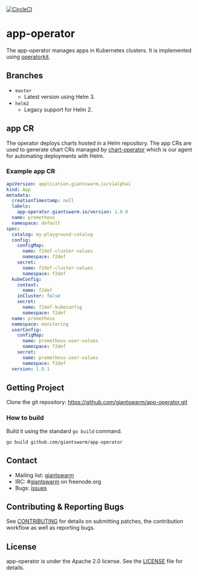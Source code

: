 [![CircleCI](https://circleci.com/gh/giantswarm/app-operator.svg?style=shield)](https://circleci.com/gh/giantswarm/app-operator) 

# app-operator

The app-operator manages apps in Kubernetes clusters. It is implemented
using [operatorkit]. 

## Branches

- `master`
    - Latest version using Helm 3.
- `helm2`
    - Legacy support for Helm 2.

## app CR

The operator deploys charts hosted in a Helm repository. The app CRs are
used to generate chart CRs managed by [chart-operator] which is our agent
for automating deployments with Helm.

### Example app CR

```yaml
apiVersion: application.giantswarm.io/v1alpha1
kind: App
metadata:
  creationTimestamp: null
  labels:
    app-operator.giantswarm.io/version: 1.0.0
  name: prometheus
  namespace: default
spec:
  catalog: my-playground-catalog
  config:
    configMap:
      name: f2def-cluster-values
      namespace: f2def
    secret:
      name: f2def-cluster-values
      namespace: f2def
  kubeConfig:
    context:
      name: f2def
    inCluster: false
    secret:
      name: f2def-kubeconfig
      namespace: f2def
  name: prometheus
  namespace: monitoring
  userConfig:
    configMap:
      name: prometheus-user-values
      namespace: f2def
    secret:
      name: prometheus-user-values
      namespace: f2def
  version: 1.0.1
```

## Getting Project

Clone the git repository: https://github.com/giantswarm/app-operator.git

### How to build

Build it using the standard `go build` command.

```
go build github.com/giantswarm/app-operator
```

## Contact

- Mailing list: [giantswarm](https://groups.google.com/forum/!forum/giantswarm)
- IRC: #[giantswarm](irc://irc.freenode.org:6667/#giantswarm) on freenode.org
- Bugs: [issues](https://github.com/giantswarm/app-operator/issues)

## Contributing & Reporting Bugs

See [CONTRIBUTING](CONTRIBUTING.md) for details on submitting patches, the
contribution workflow as well as reporting bugs.

## License

app-operator is under the Apache 2.0 license. See the [LICENSE](LICENSE) file for
details.



[chart-operator]: https://github.com/giantswarm/chart-operator
[helm]: https://github.com/helm/helm
[operatorkit]: https://github.com/giantswarm/operatorkit
